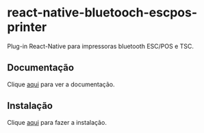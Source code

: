 # react-native-bluetooch-escpos-printer

Plug-in React-Native para impressoras bluetooth ESC/POS e TSC.

## Documentação

Clique [aqui](https://github.com/januslo/react-native-bluetooth-escpos-printer) para ver a documentação.

## Instalação

Clique [aqui](https://www.npmjs.com/package/react-native-bluetooth-escpos-printer) para fazer a instalação.
